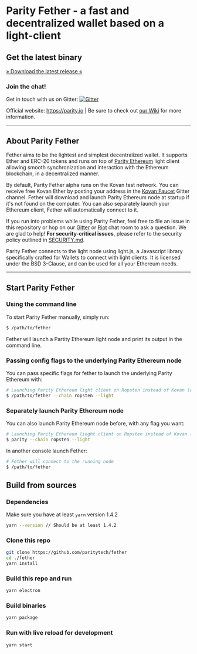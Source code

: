 # Parity Fether - a fast and decentralized wallet based on a light-client

## Get the latest binary

[» Download the latest release «](https://github.com/paritytech/fether/releases)


### Join the chat!

Get in touch with us on Gitter:
[![Gitter](https://img.shields.io/badge/Gitter-Fether-brightgreen.svg)](https://gitter.im/paritytech/fether)


Official website: https://parity.io | Be sure to check out [our Wiki](https://wiki.parity.io) for more information.

----

## About Parity Fether

Fether aims to be the lightest and simplest decentralized wallet. It supports Ether and ERC-20 tokens and runs on top of [Parity Ethereum](https://github.com/paritytech/parity-ethereum) light client allowing smooth synchronization and interaction with the Ethereum blockchain, in a decentralized manner.

By default, Parity Fether alpha runs on the Kovan test network. You can receive free Kovan Ether by posting your address in the [Kovan Faucet](https://gitter.im/kovan-testnet/faucet) Gitter channel. Fether will download and launch Parity Ethereum node at startup if it's not found on the computer. You can also separately launch your Ethereum client, Fether will automatically connect to it.

If you run into problems while using Parity Fether, feel free to file an issue in this repository or hop on our [Gitter](https://gitter.im/paritytech/parity) or [Riot](https://riot.im/app/#/group/+parity:matrix.parity.io) chat room to ask a question. We are glad to help! **For security-critical issues**, please refer to the security policy outlined in [SECURITY.md](https://github.com/paritytech/parity/blob/master/SECURITY.md).

Parity Fether connects to the light node using light.js, a Javascript library specifically crafted for Wallets to connect with light clients. It is licensed under the BSD 3-Clause, and can be used for all your Ethereum needs.

----

## Start Parity Fether

### Using the command line

To start Parity Fether manually, simply run:

```bash
$ /path/to/fether
```
Fether will launch a Partity Ethereum light node and print its output in the command line.

### Passing config flags to the underlying Parity Ethereum node

You can pass specific flags for fether to launch the underlying Parity Ethereum with:
```bash
# Launching Parity Ethereum light client on Ropsten instead of Kovan (default) and connect Fether to it
$ /path/to/fether --chain ropsten --light
```
### Separately launch Parity Ethereum node

You can also launch Parity Ethereum node before, with any flag you want:
```bash
# Launching Parity Ethereum lieght client on Ropsten instead of Kovan (default)
$ parity --chain ropsten --light
```
In another console launch Fether:
```bash
# Fether will connect to the running node
$ /path/to/fether
```

## Build from sources


### Dependencies
Make sure you have at least `yarn` version 1.4.2

```bash
yarn --version // Should be at least 1.4.2
```
### Clone this repo

```bash
git clone https://github.com/paritytech/fether
cd ./fether
yarn install
```

### Build this repo and run

```bash
yarn electron
```

### Build binaries

```bash
yarn package
```

### Run with live reload for development

```bash
yarn start
```
